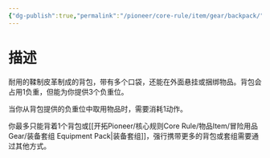 ```yaml
---
{"dg-publish":true,"permalink":"/pioneer/core-rule/item/gear/backpack/","dgPassFrontmatter":true}
---
```


# 描述
耐用的鞣制皮革制成的背包，带有多个口袋，还能在外面悬挂或捆绑物品。背包会占用1负重，但能为你提供3个负重位。

当你从背包提供的负重位中取用物品时，需要消耗1动作。

你最多只能背着1个背包或[[开拓Pioneer/核心规则Core Rule/物品Item/冒险用品Gear/装备套组 Equipment Pack\|装备套组]]，强行携带更多的背包或套组需要通过其他方式。